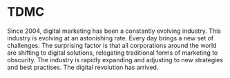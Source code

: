# TDMC
Since 2004, digital marketing has been a constantly evolving industry. This industry is evolving at an astonishing rate. Every day brings a new set of challenges. The surprising factor is that all corporations around the world are shifting to digital solutions, relegating traditional forms of marketing to obscurity. The industry is rapidly expanding and adjusting to new strategies and best practises. The digital revolution has arrived.
